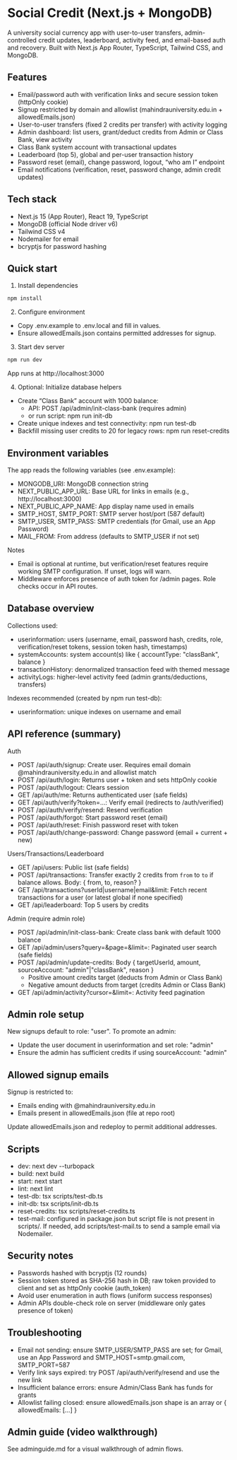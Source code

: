 # Social Credit (Next.js + MongoDB)

A university social currency app with user-to-user transfers, admin-controlled
credit updates, leaderboard, activity feed, and email-based auth and recovery.
Built with Next.js App Router, TypeScript, Tailwind CSS, and MongoDB.

## Features

- Email/password auth with verification links and secure session token (httpOnly
  cookie)
- Signup restricted by domain and allowlist (mahindrauniversity.edu.in +
  allowedEmails.json)
- User-to-user transfers (fixed 2 credits per transfer) with activity logging
- Admin dashboard: list users, grant/deduct credits from Admin or Class Bank,
  view activity
- Class Bank system account with transactional updates
- Leaderboard (top 5), global and per-user transaction history
- Password reset (email), change password, logout, “who am I” endpoint
- Email notifications (verification, reset, password change, admin credit
  updates)

## Tech stack

- Next.js 15 (App Router), React 19, TypeScript
- MongoDB (official Node driver v6)
- Tailwind CSS v4
- Nodemailer for email
- bcryptjs for password hashing

## Quick start

1. Install dependencies

```bash
npm install
```

2. Configure environment

- Copy .env.example to .env.local and fill in values.
- Ensure allowedEmails.json contains permitted addresses for signup.

3. Start dev server

```bash
npm run dev
```

App runs at http://localhost:3000

4. Optional: Initialize database helpers

- Create “Class Bank” account with 1000 balance:
  - API: POST /api/admin/init-class-bank (requires admin)
  - or run script: npm run init-db
- Create unique indexes and test connectivity: npm run test-db
- Backfill missing user credits to 20 for legacy rows: npm run reset-credits

## Environment variables

The app reads the following variables (see .env.example):

- MONGODB_URI: MongoDB connection string
- NEXT_PUBLIC_APP_URL: Base URL for links in emails (e.g.,
  http://localhost:3000)
- NEXT_PUBLIC_APP_NAME: App display name used in emails
- SMTP_HOST, SMTP_PORT: SMTP server host/port (587 default)
- SMTP_USER, SMTP_PASS: SMTP credentials (for Gmail, use an App Password)
- MAIL_FROM: From address (defaults to SMTP_USER if not set)

Notes

- Email is optional at runtime, but verification/reset features require working
  SMTP configuration. If unset, logs will warn.
- Middleware enforces presence of auth token for /admin pages. Role checks occur
  in API routes.

## Database overview

Collections used:

- userinformation: users (username, email, password hash, credits, role,
  verification/reset tokens, session token hash, timestamps)
- systemAccounts: system account(s) like { accountType: "classBank", balance }
- transactionHistory: denormalized transaction feed with themed message
- activityLogs: higher-level activity feed (admin grants/deductions, transfers)

Indexes recommended (created by npm run test-db):

- userinformation: unique indexes on username and email

## API reference (summary)

Auth

- POST /api/auth/signup: Create user. Requires email domain
  @mahindrauniversity.edu.in and allowlist match
- POST /api/auth/login: Returns user + token and sets httpOnly cookie
- POST /api/auth/logout: Clears session
- GET /api/auth/me: Returns authenticated user (safe fields)
- GET /api/auth/verify?token=...: Verify email (redirects to /auth/verified)
- POST /api/auth/verify/resend: Resend verification
- POST /api/auth/forgot: Start password reset (email)
- POST /api/auth/reset: Finish password reset with token
- POST /api/auth/change-password: Change password (email + current + new)

Users/Transactions/Leaderboard

- GET /api/users: Public list (safe fields)
- POST /api/transactions: Transfer exactly 2 credits from `from` to `to` if
  balance allows. Body: { from, to, reason? }
- GET /api/transactions?userId|username|email&limit: Fetch recent transactions
  for a user (or latest global if none specified)
- GET /api/leaderboard: Top 5 users by credits

Admin (require admin role)

- POST /api/admin/init-class-bank: Create class bank with default 1000 balance
- GET /api/admin/users?query=&page=&limit=: Paginated user search (safe fields)
- POST /api/admin/update-credits: Body { targetUserId, amount, sourceAccount:
  "admin"|"classBank", reason }
  - Positive amount credits target (deducts from Admin or Class Bank)
  - Negative amount deducts from target (credits Admin or Class Bank)
- GET /api/admin/activity?cursor=&limit=: Activity feed pagination

## Admin role setup

New signups default to role: "user". To promote an admin:

- Update the user document in userinformation and set role: "admin"
- Ensure the admin has sufficient credits if using sourceAccount: "admin"

## Allowed signup emails

Signup is restricted to:

- Emails ending with @mahindrauniversity.edu.in
- Emails present in allowedEmails.json (file at repo root)

Update allowedEmails.json and redeploy to permit additional addresses.

## Scripts

- dev: next dev --turbopack
- build: next build
- start: next start
- lint: next lint
- test-db: tsx scripts/test-db.ts
- init-db: tsx scripts/init-db.ts
- reset-credits: tsx scripts/reset-credits.ts
- test-mail: configured in package.json but script file is not present in
  scripts/. If needed, add scripts/test-mail.ts to send a sample email via
  Nodemailer.

## Security notes

- Passwords hashed with bcryptjs (12 rounds)
- Session token stored as SHA-256 hash in DB; raw token provided to client and
  set as httpOnly cookie (auth_token)
- Avoid user enumeration in auth flows (uniform success responses)
- Admin APIs double-check role on server (middleware only gates presence of
  token)

## Troubleshooting

- Email not sending: ensure SMTP_USER/SMTP_PASS are set; for Gmail, use an App
  Password and SMTP_HOST=smtp.gmail.com, SMTP_PORT=587
- Verify link says expired: try POST /api/auth/verify/resend and use the new
  link
- Insufficient balance errors: ensure Admin/Class Bank has funds for grants
- Allowlist failing closed: ensure allowedEmails.json shape is an array or {
  allowedEmails: [...] }

## Admin guide (video walkthrough)

See adminguide.md for a visual walkthrough of admin flows.
